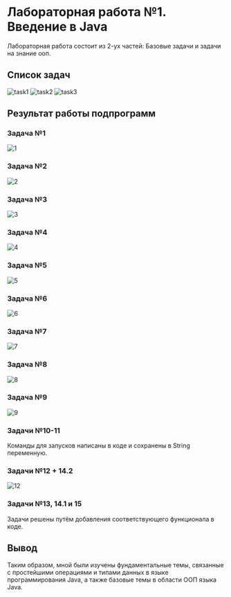 # Лабораторная работа №1. Введение в Java

Лабораторная работа состоит из 2-ух частей: Базовые задачи и задачи на знание ооп.

## Список задач

![task1](https://user-images.githubusercontent.com/55713244/188845443-fbe59e29-a9e3-4d05-bd03-767f90d16c53.png)
![task2](https://user-images.githubusercontent.com/55713244/188845493-fe74818d-d894-485d-96b4-bdd8d2dfed2b.png)
![task3](https://user-images.githubusercontent.com/55713244/188845380-b0585a59-b3a7-4a7b-a73d-e9e358898062.png)

## Результат работы подпрограмм

### Задача №1
![1](https://user-images.githubusercontent.com/55713244/188850377-d728e02f-3d2d-4dae-b355-40587746341f.png)

### Задача №2
![2](https://user-images.githubusercontent.com/55713244/188850428-e953bf21-3b60-4b84-9c8c-f0c1e073f2ab.png)

### Задача №3
![3](https://user-images.githubusercontent.com/55713244/188850557-32c1490c-7114-4457-af13-ada3714d7a86.png)

### Задача №4
![4](https://user-images.githubusercontent.com/55713244/188850604-f9466488-4674-41ce-b892-00824a4b0919.png)

### Задача №5
![5](https://user-images.githubusercontent.com/55713244/188850622-ae30baac-cc0e-40b7-b2af-156922eeb197.png)

### Задача №6
![6](https://user-images.githubusercontent.com/55713244/188850665-449b8ec7-66dc-4b02-9568-3d55018c350b.png)

### Задача №7
![7](https://user-images.githubusercontent.com/55713244/188850684-b7791440-9118-4239-bafb-b2cd65f7aeb6.png)

### Задача №8
![8](https://user-images.githubusercontent.com/55713244/188850714-02a5856a-e554-4e8a-96c2-df018c9bb6a6.png)

### Задача №9
![9](https://user-images.githubusercontent.com/55713244/188850736-d468a04c-e9ca-486a-8c1c-fc7d09b78bfc.png)

### Задачи №10-11

Команды для запусков написаны в коде и сохранены в String переменную.

### Задачи №12 + 14.2
![12](https://user-images.githubusercontent.com/55713244/188850769-c2791eb4-4c8c-4ed7-9483-a4da24819471.png)

### Задачи №13, 14.1 и 15

Задачи решены путём добавления соответствующего функционала в коде.

## Вывод

Таким образом, мной были изучены фундаментальные темы, связанные с простейшими операциями и типами данных в языке программирования Java, а также базовые темы в области
ООП языка Java.
